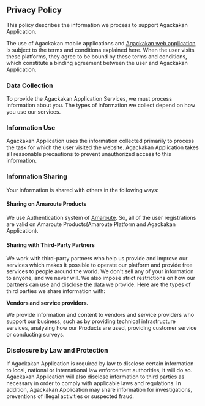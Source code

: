## Privacy Policy

This policy describes the information we process to support Agackakan Application.

The use of Agackakan mobile applications and [Agackakan web application](agackakan.amaroute.com) is subject to the terms and conditions explained here. When the user visits these platforms, they agree to be bound by these terms and conditions, which constitute a binding agreement between the user and Agackakan Application.

### Data Collection

To provide the Agackakan Application Services, we must process information about you. The types of information we collect depend on how you use our services.

### Information Use

Agackakan Application uses the information collected primarily to process the task for which the user visited the website. Agackakan Application takes all reasonable precautions to prevent unauthorized access to this information.

### Information Sharing

Your information is shared with others in the following ways:

#### __Sharing on Amaroute Products__

We use Authentication system of [Amaroute](amaroute.com). So, all of the user registrations are valid on Amaroute Products(Amaroute Platform and Agackakan Application).

#### __Sharing with Third-Party Partners__

We work with third-party partners who help us provide and improve our services which makes it possible to operate our platform and provide free services to people around the world. We don't sell any of your information to anyone, and we never will. We also impose strict restrictions on how our partners can use and disclose the data we provide. Here are the types of third parties we share information with:

__Vendors and service providers.__

We provide information and content to vendors and service providers who support our business, such as by providing technical infrastructure services, analyzing how our Products are used, providing customer service or conducting surveys.

### Disclosure by Law and Protection

If Agackakan Application is required by law to disclose certain information to local, national or international law enforcement authorities, it will do so. Agackakan Application will also disclose information to third parties as necessary in order to comply with applicable laws and regulations. In addition, Agackakan Application may share information for investigations, preventions of illegal activities or suspected fraud.
